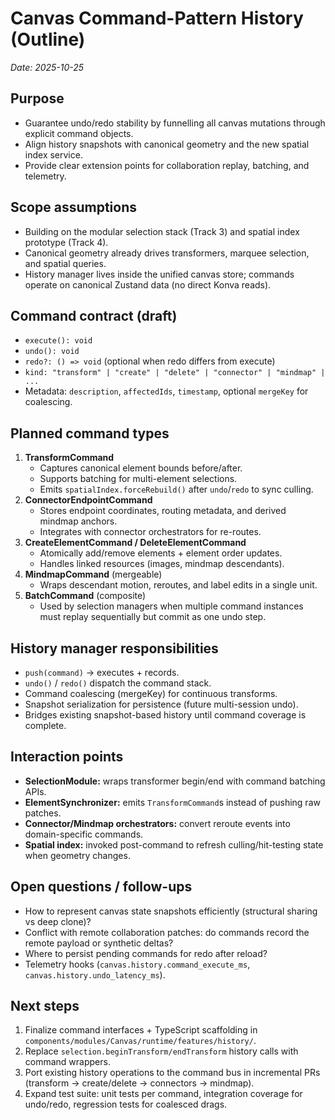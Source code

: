 # Canvas Command-Pattern History (Outline)

_Date: 2025-10-25_

## Purpose
- Guarantee undo/redo stability by funnelling all canvas mutations through explicit command objects.
- Align history snapshots with canonical geometry and the new spatial index service.
- Provide clear extension points for collaboration replay, batching, and telemetry.

## Scope assumptions
- Building on the modular selection stack (Track 3) and spatial index prototype (Track 4).
- Canonical geometry already drives transformers, marquee selection, and spatial queries.
- History manager lives inside the unified canvas store; commands operate on canonical Zustand data (no direct Konva reads).

## Command contract (draft)
- `execute(): void`
- `undo(): void`
- `redo?: () => void` (optional when redo differs from execute)
- `kind: "transform" | "create" | "delete" | "connector" | "mindmap" | ...`
- Metadata: `description`, `affectedIds`, `timestamp`, optional `mergeKey` for coalescing.

## Planned command types
1. **TransformCommand**
   - Captures canonical element bounds before/after.
   - Supports batching for multi-element selections.
   - Emits `spatialIndex.forceRebuild()` after `undo`/`redo` to sync culling.
2. **ConnectorEndpointCommand**
   - Stores endpoint coordinates, routing metadata, and derived mindmap anchors.
   - Integrates with connector orchestrators for re-routes.
3. **CreateElementCommand / DeleteElementCommand**
   - Atomically add/remove elements + element order updates.
   - Handles linked resources (images, mindmap descendants).
4. **MindmapCommand** (mergeable)
   - Wraps descendant motion, reroutes, and label edits in a single unit.
5. **BatchCommand** (composite)
   - Used by selection managers when multiple command instances must replay sequentially but commit as one undo step.

## History manager responsibilities
- `push(command)` → executes + records.
- `undo()` / `redo()` dispatch the command stack.
- Command coalescing (mergeKey) for continuous transforms.
- Snapshot serialization for persistence (future multi-session undo).
- Bridges existing snapshot-based history until command coverage is complete.

## Interaction points
- **SelectionModule:** wraps transformer begin/end with command batching APIs.
- **ElementSynchronizer:** emits `TransformCommand`s instead of pushing raw patches.
- **Connector/Mindmap orchestrators:** convert reroute events into domain-specific commands.
- **Spatial index:** invoked post-command to refresh culling/hit-testing state when geometry changes.

## Open questions / follow-ups
- How to represent canvas state snapshots efficiently (structural sharing vs deep clone)?
- Conflict with remote collaboration patches: do commands record the remote payload or synthetic deltas?
- Where to persist pending commands for redo after reload?
- Telemetry hooks (`canvas.history.command_execute_ms`, `canvas.history.undo_latency_ms`).

## Next steps
1. Finalize command interfaces + TypeScript scaffolding in `components/modules/Canvas/runtime/features/history/`.
2. Replace `selection.beginTransform/endTransform` history calls with command wrappers.
3. Port existing history operations to the command bus in incremental PRs (transform → create/delete → connectors → mindmap).
4. Expand test suite: unit tests per command, integration coverage for undo/redo, regression tests for coalesced drags.
